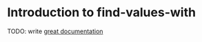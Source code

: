 # Introduction to find-values-with

TODO: write [great documentation](http://jacobian.org/writing/what-to-write/)
